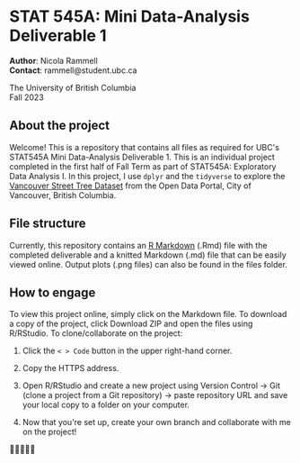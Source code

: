 # STAT 545A: Mini Data-Analysis Deliverable 1

**Author**: Nicola Rammell\
**Contact**: rammell\@student.ubc.ca

The University of British Columbia\
Fall 2023

## About the project

Welcome! This is a repository that contains all files as required for UBC's STAT545A Mini Data-Analysis Deliverable 1. This is an individual project completed in the first half of Fall Term as part of STAT545A: Exploratory Data Analysis I. In this project, I use `dplyr` and the `tidyverse` to explore the [Vancouver Street Tree Dataset](https://opendata.vancouver.ca/explore/dataset/street-trees/information/?disjunctive.species_name&disjunctive.common_name&disjunctive.on_street&disjunctive.neighbourhood_name) from the Open Data Portal, City of Vancouver, British Columbia.

## File structure

Currently, this repository contains an [R Markdown](https://github.com/stat545ubc-2023/mda-nicolarammell/blob/main/mini-project-1.Rmd) (.Rmd) file with the completed deliverable and a knitted Markdown (.md) file that can be easily viewed online. Output plots (.png files) can also be found in the files folder.

## How to engage

To view this project online, simply click on the Markdown file. To download a copy of the project, click Download ZIP and open the files using R/RStudio. To clone/collaborate on the project:

1.  Click the `< > Code` button in the upper right-hand corner.

2.  Copy the HTTPS address.

3.  Open R/RStudio and create a new project using Version Control -\> Git (clone a project from a Git repository) -\> paste repository URL and save your local copy to a folder on your computer.

4.  Now that you're set up, create your own branch and collaborate with me on the project!

🌲🌳🌲🌳🌲

